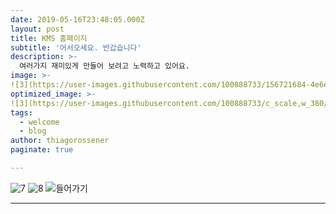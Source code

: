```yaml
---
date: 2019-05-16T23:48:05.000Z
layout: post
title: KMS 홈페이지
subtitle: '어서오세요. 반갑습니다'
description: >-
  여러가지 재미있게 만들어 보려고 노력하고 있어요.
image: >-
![3](https://user-images.githubusercontent.com/100888733/156721684-4e6e4965-31f6-49e6-9d6c-29fdcbb14539.jpg)
optimized_image: >-
![3](https://user-images.githubusercontent.com/100888733/c_scale,w_380/156721684-4e6e4965-31f6-49e6-9d6c-29fdcbb14539.jpg)
tags:
  - welcome
  - blog
author: thiagorossener
paginate: true

---
```


![7](https://user-images.githubusercontent.com/100888733/156720173-6d1dcb82-c82b-4d30-b895-b07b4ab6d13d.jpg)
![8](https://user-images.githubusercontent.com/100888733/156720177-371bba97-c85a-4c72-8ed9-dc9566d504d2.jpg)
![들어가기](https://user-images.githubusercontent.com/100888733/156720178-3261153d-1823-41e9-81b5-70dc5e53afbd.jpg)



---
